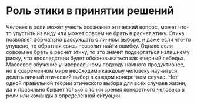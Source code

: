 # Роль этики в принятии решений

Человек в роли может учесть осознанно этический вопрос, может что-то упустить из виду или может совсем не брать в расчет этику. Этика позволяет формально рассуждать о личном выборе, и даже если что-то упущено, то обратная связь позволит найти ошибку. Однако если совсем не брать в расчет этику, то это значит подвергаться излишнему риску, что впоследствии будет обосновываться как «черный лебедь».
Массовое обучение универсальному подходу намного продуктивнее, но в современном мире необходимо каждому человеку научиться делать личный этический выбор в каждом конкретном случае. Нет одной правильной теории этического выбора для всех случаев жизни, да и правильно бывает только с точки зрения конкретного человека в роли или команды в определенной ситуации.
